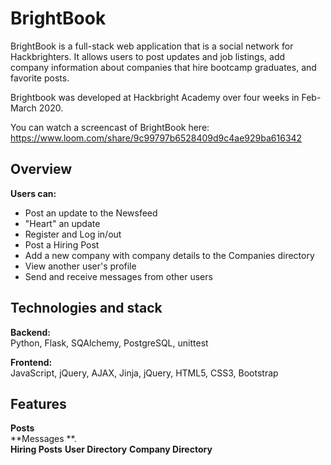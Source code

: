 # BrightBook
BrightBook is a full-stack web application that is a social network for Hackbrighters. It allows users to post updates and job listings, add company information about companies that hire bootcamp graduates, and favorite posts. 

Brightbook was developed at Hackbright Academy over four weeks in Feb-March 2020. 

You can watch a screencast of BrightBook here: https://www.loom.com/share/9c99797b6528409d9c4ae929ba616342

## Overview

**Users can:**
* Post an update to the Newsfeed
* "Heart" an update
* Register and Log in/out
* Post a Hiring Post
* Add a new company with company details to the Companies directory
* View another user's profile
* Send and receive messages from other users

## Technologies and stack
**Backend:**  
Python, Flask, SQAlchemy, PostgreSQL, unittest

**Frontend:**   
JavaScript, jQuery, AJAX, Jinja, jQuery, HTML5, CSS3, Bootstrap 

## Features
**Posts**  
**Messages **.  
**Hiring Posts**
**User Directory**
**Company Directory**
